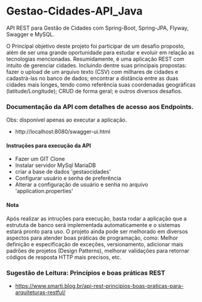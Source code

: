 # Gestao-Cidades-API_Java

API REST para Gestão de Cidades com Spring-Boot, Spring-JPA, Flyway, Swagger e MySQL.

O Principal objetivo deste projeto foi participar de um desafio proposto, além de ser uma grande oportunidade para estudar e evoluir em relação as tecnologias mencionadas. Resumidamente, é uma aplicação REST com intuito de gerenciar cidades. Incluindo dentre suas principais propostas: fazer o upload de um arquivo texto (CSV) com milhares de cidades e cadastrá-las no banco de dados; encontrar a distância entre as duas cidades mais longes, tendo como referência suas coordenadas geográficas (latitude/Longitude); CRUD de forma geral; e outros diversos desafios.

### Documentação da API com detalhes de acesso aos Endpoints.
Obs: disponível apenas ao executar a aplicação. 
- http://localhost:8080/swagger-ui.html


#### Instruções para execução da API
- Fazer um GIT Clone
- Instalar servidor MySql MariaDB
- criar a base de dados 'gestaocidades'
- Configurar usuário e senha de preferência
- Alterar a configuração de usuário e senha no arquivo 'application.properties'


#### Nota
Após realizar as intruções para execução, basta rodar a aplicação que a estrututa de banco será implementada automaticamente e o sistemas estará pronto para uso. O projeto ainda pode ser melhorado em diversos aspectos para atender boas práticas de programação, como: Melhor definição e especificação de exceções, versionamento, adicionar mais padrões de projetos (Design Patterns), melhorar validações para retornar códigos de resposta HTTP mais precisos, etc.


### Sugestão de Leitura: Princípios e boas práticas REST
- https://www.smarti.blog.br/api-rest-principios-boas-praticas-para-arquiteturas-restful/
